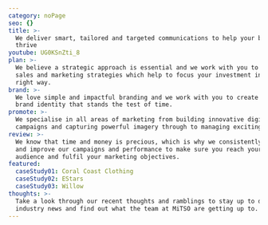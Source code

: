 ```yaml
---
category: noPage
seo: {}
title: >-
  We deliver smart, tailored and targeted communications to help your business
  thrive
youtube: UG0KSnZti_8
plan: >-
  We believe a strategic approach is essential and we work with you to develop
  sales and marketing strategies which help to focus your investment in the
  right way.
brand: >-
  We love simple and impactful branding and we work with you to create a unique
  brand identity that stands the test of time.
promote: >-
  We specialise in all areas of marketing from building innovative digital
  campaigns and capturing powerful imagery through to managing exciting events.
review: >-
  We know that time and money is precious, which is why we consistently review
  and improve our campaigns and performance to make sure you reach your target
  audience and fulfil your marketing objectives.
featured:
  caseStudy01: Coral Coast Clothing
  caseStudy02: EStars
  caseStudy03: Willow
thoughts: >-
  Take a look through our recent thoughts and ramblings to stay up to date with
  industry news and find out what the team at MiTSO are getting up to.
---
```


